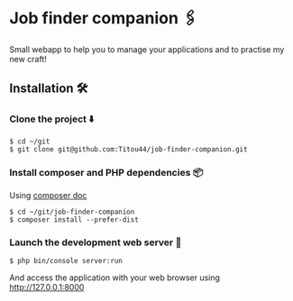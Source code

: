 # Job finder companion ️️🖇️

Small webapp to help you to manage your applications and to practise my new craft!

## Installation 🛠️

### Clone the project ⬇️

```
$ cd ~/git
$ git clone git@github.com:Titou44/job-finder-companion.git
```

### Install composer and PHP dependencies 📦

Using [composer doc](https://getcomposer.org/download/)

```
$ cd ~/git/job-finder-companion
$ composer install --prefer-dist
```

### Launch the development web server 🚀

```
$ php bin/console server:run
```

And access the application with your web browser using http://127.0.0.1:8000
